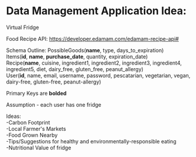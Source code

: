 # Data Management Application Idea:
Virtual Fridge

Food Recipe API: https://developer.edamam.com/edamam-recipe-api# <br />

Schema Outline:
PossibleGoods(__name__, type, days_to_expiration) <br />
Items(__id__, __name__, __purchase_date__, quantity, expiration_date) <br />
Recipe(__name__, cuisine, ingredient1, ingredient2, ingredient3, ingredient4, ingredient5, diet, dairy_free, gluten_free, peanut_allergy) <br />
User(__id__, name, email, username, password, pescatarian, vegetarian, vegan, dairy-free, gluten-free, peanut-allergy) <br />

Primary Keys are __bolded__  <br />


Assumption - each user has one fridge <br />

Ideas:<br />
-Carbon Footprint<br />
-Local Farmer's Markets<br />
-Food Grown Nearby<br />
-Tips/Suggestions for healthy and environmentally-responsible eating<br />
-Nutritional Value of fridge